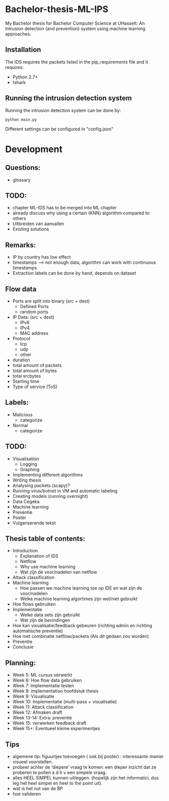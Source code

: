 # Bachelor-thesis-ML-IPS
My Bachelor thesis for Bachelor Computer Science at UHasselt: An Intrusion detection (and prevention) system using machine learning approaches.

## Installation
The IDS requires the packets listed in the pip_requirements file and it requires:
- Python 2.7+
- tshark

## Running the intrusion detection system
Running the intrusion detection system can be done by:
```
python main.py
```
Different settings can be configured in "config.json"

# Development

## Questions:
- glossary

## TODO:
- chapter ML-IDS has to be merged into ML chapter
- already discuss why using a certain (KNN) algorithm compared to others
- Uitbreiden van aanvallen
- Existing solutions

## Remarks:
- IP by country has low effect
- timestamps --> not enough data, algorithm can work with continuous timestamps
- Extraction labels can be done by hand, depends on dataset

## Flow data
- Ports are split into binary (src + dest)
    * Defined Ports
    * random ports
- IP Data: (src + dest)
    * IPv6
    * IPv4
    * MAC address
- Protocol
    * tcp
    * udp
    * other
- duration
- total amount of packets
- total amount of bytes
- total srcbytes
- Starting time
- Type of service (ToS)

## Labels:
- Malicious
    * categorize
- Normal
    * categorize

## TODO:
- Visualisation
    * Logging
    * Graphing
- Implementing different algorithms
- Writing thesis
- Analysing packets (scapy)?
- Running virus/botnet in VM and automatic labeling
- Creating models (running overnight)
- Data Cegeka
- Machine learning
- Preventie
- Poster
- Vulgariserende tekst

## Thesis table of contents:
- Introduction
    * Explanation of IDS
    * Netflow
    * Why use machine learning
    * Wat zijn de voor/nadelen van netflow
- Attack classification
- Machine learning
    * Hoe passen we machine learning toe op IDE en wat zijn de voor/nadelen
    * Welke machine learning algortimes zijn wel/niet gebruikt
- Hoe flows gebruiken
- Implementatie
    * Welke data sets zijn gebruikt
    * Wat zijn de bevindingen
- Hoe kan visualisatie/feedback gebeuren (richting admin en richting automatische preventie)
- Hoe met combinatie netflow/packets (Als dit gedaan zou worden)
- Preventie
- Conclusie

## Planning:
- Week 5: ML cursus verwerkt
- Week 6: Hoe flow data gebruiken
- Week 7: Implementatie testen
- Week 8: implementation hoofdstuk thesis
- Week 9: Visualisatie
- Week 10: Implementatie (multi-pass + visualisatie)
- Week 11: Attack classification
- Week 12: Afmaken draft
- Week 13-14: Extra: preventie
- Week 15: verwerken feedback draft
- Week 15+: Eventueel kleine experimentjes

## Tips
- algemene tip: figuurtjes toevoegen ( ook bij poster) : interessante manier visueel voorstellen.
- probeer achter de ‘diepere’ vraag te komen: een dieper inzicht dat ze proberen te pollen a d h v een simpele vraag.
- alles HEEL SIMPEL kunnen uitleggen. (hopelijk zijn het informatici, dus leg het heel simpel en heel to the point uit).
- wat is het nut van de BP
- hoe valideren

